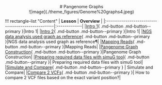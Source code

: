 <center>
# Pangenome Graphs
</center>

<center>
![image](./theme_figures/Genome%20graphs4.jpeg)
</center>

!!! rectangle-list "Content"
    | **Lesson**                                        | **Overview** | 
    |:---------------------------------------------------|:-------------|
    |[Intro 1](./1_Intro_1.md){ .md-button .md-button--primary }|Intro 1|
    |[Intro 2](./2_Intro_2.md){ .md-button .md-button--primary }|Intro 1|
    |[NGS data analysis used graph as reference](./Graph_based_variant_calling_for_NGS.md){ .md-button .md-button--primary }|NGS data analysis used graph as reference¶|
    |[Mapping Reads](./mapping_reads.md){ .md-button .md-button--primary }|Mapping Reads|
    |[Pangenome Graph Construction](./pangenome_graph_construction.md){ .md-button .md-button--primary }|Pangenome Graph Construction|
    |[Preparing required data files with simuG tool](./preparing_data_files.md){ .md-button .md-button--primary }| Preparing required data files with simuG tool|
    |[Simulate and Compare](./simulate_and_compare.md){ .md-button .md-button--primary } | Simulate and Compare|
    |[Compare 2 VCFs](./vc_position_based_comparison.md){ .md-button .md-button--primary }| How to compare 2 VCF files based on the exact variant position?|